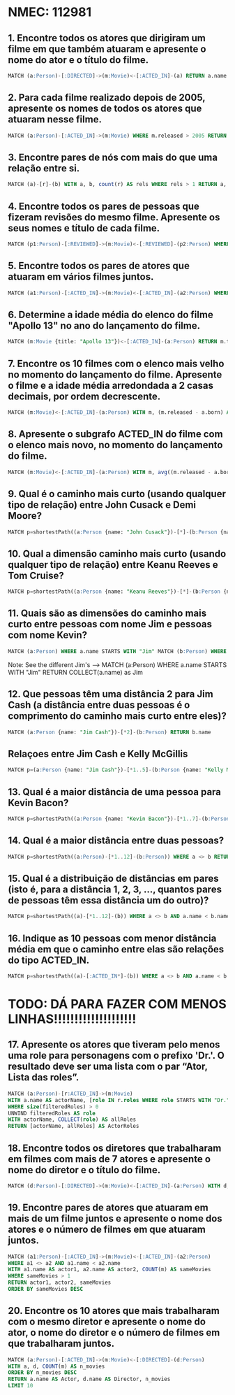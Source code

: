 # NMEC: 112981

## 1. Encontre todos os atores que dirigiram um filme em que também atuaram e apresente o nome do ator e o título do filme.
```sql
MATCH (a:Person)-[:DIRECTED]->(m:Movie)<-[:ACTED_IN]-(a) RETURN a.name AS Actor, m.title AS Movie
```

## 2. Para cada filme realizado depois de 2005, apresente os nomes de todos os atores que atuaram nesse filme.
```sql
MATCH (a:Person)-[:ACTED_IN]->(m:Movie) WHERE m.released > 2005 RETURN m.title AS Movie, COLLECT(a.name) AS Actors
```

## 3. Encontre pares de nós com mais do que uma relação entre si.
```sql
MATCH (a)-[r]-(b) WITH a, b, count(r) AS rels WHERE rels > 1 RETURN a, b, rels
```

## 4. Encontre todos os pares de pessoas que fizeram revisões do mesmo filme. Apresente os seus nomes e título de cada filme.
```sql
MATCH (p1:Person)-[:REVIEWED]->(m:Movie)<-[:REVIEWED]-(p2:Person) WHERE p1 <> p2 AND p1.name < p2.name RETURN p1.name AS Person1, p2.name AS Person2, m.title AS Movie
```

## 5. Encontre todos os pares de atores que atuaram em vários filmes juntos.
```sql
MATCH (a1:Person)-[:ACTED_IN]->(m:Movie)<-[:ACTED_IN]-(a2:Person) WHERE a1 <> a2 AND a1.name < a2.name WITH a1, a2, count(m) AS movies WHERE movies > 1 RETURN a1.name AS Actor1, a2.name AS Actor2, movies AS Movies
```

## 6. Determine a idade média do elenco do filme "Apollo 13" no ano do lançamento do filme.
```sql
MATCH (m:Movie {title: "Apollo 13"})<-[:ACTED_IN]-(a:Person) RETURN m.title AS Movie, m.released AS Released, avg(m.released - a.born) AS AverageAge
```

## 7. Encontre os 10 filmes com o elenco mais velho no momento do lançamento do filme. Apresente o filme e a idade média arredondada a 2 casas decimais, por ordem decrescente.
```sql
MATCH (m:Movie)<-[:ACTED_IN]-(a:Person) WITH m, (m.released - a.born) AS age RETURN m.title AS Movie, round(avg(age), 2) AS AverageAge ORDER BY AverageAge DESC LIMIT 10
```

## 8. Apresente o subgrafo ACTED_IN do filme com o elenco mais novo, no momento do lançamento do filme.
```sql
MATCH (m:Movie)<-[:ACTED_IN]-(a:Person) WITH m, avg((m.released - a.born)) AS age, COLLECT(a) AS actors RETURN m, actors ORDER BY age ASC LIMIT 1 
```

## 9. Qual é o caminho mais curto (usando qualquer tipo de relação) entre John Cusack e Demi Moore?
```sql
MATCH p=shortestPath((a:Person {name: "John Cusack"})-[*]-(b:Person {name: "Demi Moore"})) RETURN p -- as i've done it in the neo4j demo
```

## 10. Qual a dimensão caminho mais curto (usando qualquer tipo de relação) entre Keanu Reeves e Tom Cruise?
```sql
MATCH p=shortestPath((a:Person {name: "Keanu Reeves"})-[*]-(b:Person {name: "Tom Cruise"})) RETURN length(p)
```

## 11. Quais são as dimensões do caminho mais curto entre pessoas com nome Jim e pessoas com nome Kevin?
```sql
MATCH (a:Person) WHERE a.name STARTS WITH "Jim" MATCH (b:Person) WHERE b.name STARTS WITH "Kevin" MATCH p=shortestPath((a)-[*]-(b)) RETURN length(p)
```

Note: See the different Jim's --> MATCH (a:Person) WHERE a.name STARTS WITH "Jim" RETURN COLLECT(a.name) as Jim

## 12. Que pessoas têm uma distância 2 para Jim Cash (a distância entre duas pessoas é o comprimento do caminho mais curto entre eles)?
```sql
MATCH (a:Person {name: "Jim Cash"})-[*2]-(b:Person) RETURN b.name
```

## Relaçoes entre Jim Cash e Kelly McGillis
```sql
MATCH p=(a:Person {name: "Jim Cash"})-[*1..5]-(b:Person {name: "Kelly McGillis"}) RETURN p
```

## 13. Qual é a maior distância de uma pessoa para Kevin Bacon?
```sql
MATCH p=shortestPath((a:Person {name: "Kevin Bacon"})-[*1..7]-(b:Person)) WHERE a <> b RETURN max(length(p)) 
```

## 14. Qual é a maior distância entre duas pessoas?
```sql
MATCH p=shortestPath((a:Person)-[*1..12]-(b:Person)) WHERE a <> b RETURN max(length(p))
```

## 15. Qual é a distribuição de distâncias em pares (isto é, para a distância 1, 2, 3, ..., quantos pares de pessoas têm essa distância um do outro)?
```sql
MATCH p=shortestPath((a)-[*1..12]-(b)) WHERE a <> b AND a.name < b.name RETURN length(p) AS Distance, count(*) AS Pairs ORDER BY Distance
```

## 16. Indique as 10 pessoas com menor distância média em que o caminho entre elas são relações do tipo ACTED_IN.
```sql
MATCH p=shortestPath((a)-[:ACTED_IN*]-(b)) WHERE a <> b AND a.name < b.name  RETURN a.name AS Person1, round(avg(length(p)), 2) AS AverageDistance ORDER BY AverageDistance LIMIT 10
```


# TODO: DÁ PARA FAZER COM MENOS LINHAS!!!!!!!!!!!!!!!!!!!!
## 17. Apresente os atores que tiveram pelo menos uma role para personagens com o prefixo 'Dr.'. O resultado deve ser uma lista com o par “Ator, Lista das roles”.
```sql
MATCH (a:Person)-[r:ACTED_IN]->(m:Movie) 
WITH a.name AS actorName, [role IN r.roles WHERE role STARTS WITH "Dr."] AS filteredRoles
WHERE size(filteredRoles) > 0 
UNWIND filteredRoles AS role
WITH actorName, COLLECT(role) AS allRoles   
RETURN [actorName, allRoles] AS ActorRoles
```

## 18. Encontre todos os diretores que trabalharam em filmes com mais de 7 atores e apresente o nome do diretor e o título do filme.
```sql
MATCH (d:Person)-[:DIRECTED]->(m:Movie)<-[:ACTED_IN]-(a:Person) WITH d, m, count(a) AS actors WHERE actors > 7 RETURN d.name AS Director, m.title AS Movie
```

## 19. Encontre pares de atores que atuaram em mais de um filme juntos e apresente o nome dos atores e o número de filmes em que atuaram juntos.
```sql
MATCH (a1:Person)-[:ACTED_IN]->(m:Movie)<-[:ACTED_IN]-(a2:Person)
WHERE a1 <> a2 AND a1.name < a2.name
WITH a1.name AS actor1, a2.name AS actor2, COUNT(m) AS sameMovies
WHERE sameMovies > 1
RETURN actor1, actor2, sameMovies
ORDER BY sameMovies DESC
```

## 20. Encontre os 10 atores que mais trabalharam com o mesmo diretor e apresente o nome do ator, o nome do diretor e o número de filmes em que trabalharam juntos.
```sql
MATCH (a:Person)-[:ACTED_IN]->(m:Movie)<-[:DIRECTED]-(d:Person)
WITH a, d, COUNT(m) AS n_movies
ORDER BY n_movies DESC
RETURN a.name AS Actor, d.name AS Director, n_movies
LIMIT 10
```

